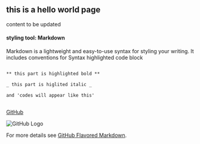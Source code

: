 ## this is a hello world page

content to be updated



#### styling tool: Markdown

Markdown is a lightweight and easy-to-use syntax for styling your writing. It includes conventions for Syntax highlighted code block

```markdown

** this part is highlighted bold **

_ this part is higlited italic _

and 'codes will appear like this'



```

[GitHub](http://github.com)

![GitHub Logo](/images/logo.png)




For more details see [GitHub Flavored Markdown](https://guides.github.com/features/mastering-markdown/).





